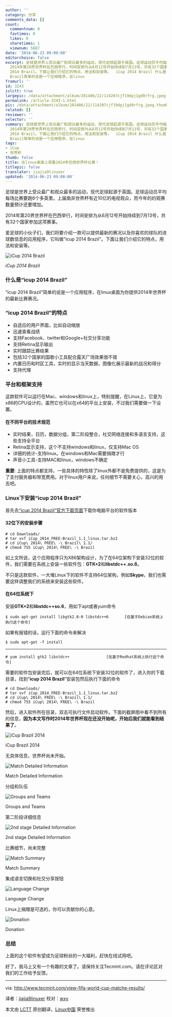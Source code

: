 ```yaml
---
author: ''
category: 分享
comments_data: []
count:
  commentnum: 0
  favtimes: 0
  likes: 0
  sharetimes: 1
  viewnum: 5687
date: '2014-06-23 09:00:00'
editorchoice: false
excerpt: 足球是世界上受众最广和观众最多的运动，现代足球起源于英国。足球运动员平均每场比赛要跑6个多英里。上届南非世界杯有近10亿的电视观众，而今年的的观赛数量预计还要增加。
  2014年第20界世界杯在巴西举行，时间安排为从6月12号开始持续到7月13号，共有32个国家参加这项赛事。 爱足球的小伙子们，我们将要介绍一款可以提供最新的赛况以及你喜欢的球队的进球数信息的应用程序，它叫做icup
  2014 Brazil。下面让我们介绍它的特点，用法和安装等。  iCup 2014 Brazil 什么是icup 2014 Brazil icup 2014
  Brazil简单的说是一个应用程序，在linux
fromurl: ''
id: 3243
islctt: true
largepic: /data/attachment/album/201406/22/114207cjf19dpj1gd0rfrg.jpeg
permalink: /article-3243-1.html
pic: /data/attachment/album/201406/22/114207cjf19dpj1gd0rfrg.jpeg.thumb.jpg
related: []
reviewer: ''
selector: ''
summary: 足球是世界上受众最广和观众最多的运动，现代足球起源于英国。足球运动员平均每场比赛要跑6个多英里。上届南非世界杯有近10亿的电视观众，而今年的的观赛数量预计还要增加。
  2014年第20界世界杯在巴西举行，时间安排为从6月12号开始持续到7月13号，共有32个国家参加这项赛事。 爱足球的小伙子们，我们将要介绍一款可以提供最新的赛况以及你喜欢的球队的进球数信息的应用程序，它叫做icup
  2014 Brazil。下面让我们介绍它的特点，用法和安装等。  iCup 2014 Brazil 什么是icup 2014 Brazil icup 2014
  Brazil简单的说是一个应用程序，在linux
tags:
- iCup
- 世界杯
thumb: false
title: 在linux桌面上观看2014年巴西世界杯比赛！
titlepic: false
translator: jiajia9linuxer
updated: '2014-06-23 09:00:00'
---
```


足球是世界上受众最广和观众最多的运动，现代足球起源于英国。足球运动员平均每场比赛要跑6个多英里。上届南非世界杯有近10亿的电视观众，而今年的的观赛数量预计还要增加。


2014年第20界世界杯在巴西举行，时间安排为从6月12号开始持续到7月13号，共有32个国家参加这项赛事。


爱足球的小伙子们，我们将要介绍一款可以提供最新的赛况以及你喜欢的球队的进球数信息的应用程序，它叫做“icup 2014 Brazil”。下面让我们介绍它的特点，用法和安装等。


![iCup 2014 Brazil](/data/attachment/album/201406/22/114207cjf19dpj1gd0rfrg.jpeg)


*iCup 2014 Brazil*


### 什么是“icup 2014 Brazil”


“icup 2014 Brazil”简单的说是一个应用程序，在linux桌面为你提供2014年世界杯的最新比赛赛况。


### “icup 2014 Brazil”的特点


* 自适应的用户界面，比如自动缩放
* 迅速查看战绩
* 支持Facebook、twitter和Google+社交分享功能
* 支持Retina显示输出
* 实时跟踪比赛结果
* 包括32个国家的国歌小工具配合露天广场效果很不错
* 内置日历和时区工具，实时的显示当天数据，图像化展示最新的战况和得分
* 支持代理


### 平台和框架支持


这款软件可以运行在Mac、windows和linux上，特别提醒，在Linux上，它是为x86的CPU设计的，虽然它也可以在x64的平台上安装，不过我们需要做一下设置。


#### 在不同平台的技术规范


* 实时结果，日历，数据分组，第二阶段整合，社交网络连接和多语言支持，这些支持全平台
* Retina显示支持，这个不支持windows和linux，仅支持Mac OS
* 详细的统计-支持linux。在windows和Mac需要捐赠才行
* 声音小工具-支持MAC和linux，windows不确定


**重要**: 上面的特点都支持，一些具体的特性除了linux外都不是免费提供的，这是为了支付服务器和带宽费用。对于linux用户来说，任何细节不需要关心，高兴的用去吧。


### Linux下安装“icup 2014 Brazil”


首先去[“icup 2014 Brazil”官方下载页面](http://www.e-link.it/icup/brazil2014/icup-brazil-2014-desktop-app.php)下载你电脑平台的软件版本


#### 32位下的安装步骤



```
# cd Downloads/
# tar xvf iCup_2014_FREE-Brazil_1.1_linux.tar.bz2 
# cd iCup\ 2014\ FREE\ -\ Brazil\ 1.1/
# chmod 755 iCup\ 2014\ FREE\ -\ Brazil

```

如上文所说，这个应用程序只为X86架构设计，为了在64位架构下安装32位的软件，我们需要在系统上安装一些软件包：**GTK+2**和**libstdc++.so.6**。


不只是这款软件，一大堆Linux下的软件不支持64位架构，例如**Skype**，我们也需要这样调整我们的系统来安装这些软件。


#### 在64位系统下


安装**GTK+2**和**libstdc++so.6**，用如下apt或者yum命令



```
$ sudo apt-get install libgtk2.0-0 libstdc++6       [在基于Debian系统上执行这个命令]

```

如果有报错的话，运行下面的命令来解决



```
$ sudo apt-get -f install

```



---



```
# yum install gtk2 libstdc++                [在基于Redhat系统上执行这个命令]

```

需要的软件包安装完后，就可以在64位系统下安装32位的软件了，进入你的下载目录，找到“**icup 2014 Brazil**”安装包然后执行下面的命令



```
# cd Downloads/
# tar xvf iCup_2014_FREE-Brazil_1.1_linux.tar.bz2 
# cd iCup\ 2014\ FREE\ -\ Brazil\ 1.1/
# chmod 755 iCup\ 2014\ FREE\ -\ Brazil

```

然后，进入软件所在目录，双击可执行文件启动软件。下面的截屏图中看不到所有的信息，**因为本文写作时2014年世界杯现在还没开始呢，开始后我们就能看到结果了**。


![iCup Brazil 2014](/data/attachment/album/201406/22/114209qickbfcchci3hx3i.jpeg)


iCup Brazil 2014


无具体信息，世界杯尚未开始。


![Match Detailed Information](/data/attachment/album/201406/22/114211g8yciiy447e2eyyi.jpeg)


Match Detailed Information


分组和队伍


![Groups and Teams](/data/attachment/album/201406/22/114213sm1oci3doc31mdii.jpeg)


Groups and Teams


第二阶段详细信息


![2nd stage Detailed Information](/data/attachment/album/201406/22/114215x1n6rnc3n9r7734w.jpeg)


2nd stage Detailed Information


比赛细节，尚未完整


![Match Summary](/data/attachment/album/201406/22/114217ei84482ziqfyy3c4.jpeg)


Match Summary


集成语言切换和社交分享按钮


![Language Change](/data/attachment/album/201406/22/114218sxfr93cyyb51kyky.jpeg)


Language Change


Linux上捐赠是可选的，你可以贡献你的心意。


![Donation](/data/attachment/album/201406/22/114220khhydsmx959yyd21.jpeg)


Donation


### 总结


上面的这个软件有望成为足球粉丝的一大福利，赶快在线试用吧。


好了，我马上又有一个有趣的文章了。请保持关注Tecmint.com。请在评论区对我们的工作给予反馈。




---


via: <http://www.tecmint.com/view-fifa-world-cup-matche-results/>


译者：[jiajia9linuxer](https://github.com/jiajia9linuxer) 校对：[wxy](https://github.com/wxy)


本文由 [LCTT](https://github.com/LCTT/TranslateProject) 原创翻译，[Linux中国](http://linux.cn/) 荣誉推出